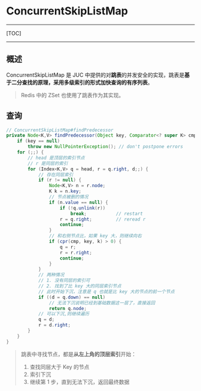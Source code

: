 # ConcurrentSkipListMap 

---

[TOC]

---



## 概述

ConcurrentSkipListMap 是 JUC 中提供的对**跳表**的并发安全的实现，跳表是**基于二分查找的原理，采用多级索引的形式加快查询的有序列表**。

> Redis 中的 ZSet 也使用了跳表作为其实现。







## 查询

```java
// ConcurrentSkipListMap#findPredecessor
private Node<K,V> findPredecessor(Object key, Comparator<? super K> cmp) {
    if (key == null)
        throw new NullPointerException(); // don't postpone errors
    for (;;) {
        // head 是顶层的索引节点
        // r 是同层的索引
        for (Index<K,V> q = head, r = q.right, d;;) {
            // 存在同层索引
            if (r != null) {
                Node<K,V> n = r.node;
                K k = n.key;
                // 节点被删的情况
                if (n.value == null) {
                    if (!q.unlink(r))
                        break;           // restart
                    r = q.right;         // reread r
                    continue;
                }
                // 和右侧节点比，如果 key 大，则继续向右
                if (cpr(cmp, key, k) > 0) {
                    q = r;
                    r = r.right;
                    continue;
                }
            }
            // 两种情况
            // 1. 没有同层的索引可
            // 2. 找到了比 key 大的同层索引节点
            // 此时开始下沉，注意是 q 也就是比 key 大的节点的前一个节点
            if ((d = q.down) == null)
                // 无法下沉说明已经到基础数据这一层了，直接返回
                return q.node;
            // 可以下沉,则继续遍历
            q = d;
            r = d.right;
        }
    }
}

```

> 跳表中寻找节点，都是**从左上角的顶层索引**开始：
>
> 1. 查找同层大于 Key 的节点
> 2. 索引下沉
> 3. 继续第 1 步，直到无法下沉，返回最终数据